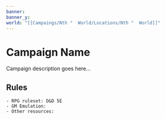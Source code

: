 ```yaml
---
banner: 
banner_y: 
world: "[[Campaings/Nth °  World/Locations/Nth °  World]]"
---
```


# Campaign Name
Campaign description goes here...

## Rules
	- RPG ruleset: D&D 5E
	- GM Emulation:
	- Other resources: